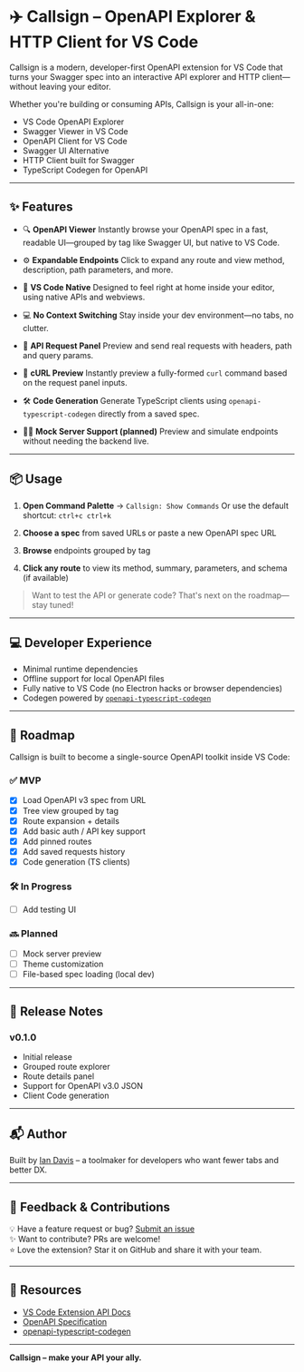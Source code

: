 # ✈️ Callsign – OpenAPI Explorer & HTTP Client for VS Code

Callsign is a modern, developer-first OpenAPI extension for VS Code that turns your Swagger spec into an interactive API explorer and HTTP client—without leaving your editor.

Whether you're building or consuming APIs, Callsign is your all-in-one:

-   VS Code OpenAPI Explorer
-   Swagger Viewer in VS Code
-   OpenAPI Client for VS Code
-   Swagger UI Alternative
-   HTTP Client built for Swagger
-   TypeScript Codegen for OpenAPI

---

## ✨ Features

-   🔍 **OpenAPI Viewer**
    Instantly browse your OpenAPI spec in a fast, readable UI—grouped by tag like Swagger UI, but native to VS Code.

-   ⚙️ **Expandable Endpoints**
    Click to expand any route and view method, description, path parameters, and more.

-   🧩 **VS Code Native**
    Designed to feel right at home inside your editor, using native APIs and webviews.

-   💻 **No Context Switching**
    Stay inside your dev environment—no tabs, no clutter.

-   🧪 **API Request Panel**
    Preview and send real requests with headers, path and query params.

-   👀 **cURL Preview**
    Instantly preview a fully-formed `curl` command based on the request panel inputs.

-   🛠️ **Code Generation**
    Generate TypeScript clients using `openapi-typescript-codegen` directly from a saved spec.

-   🧑‍🍳 **Mock Server Support (planned)**
    Preview and simulate endpoints without needing the backend live.

---

## 📦 Usage

1. **Open Command Palette** → `Callsign: Show Commands`
   Or use the default shortcut: `ctrl+c ctrl+k`

2. **Choose a spec** from saved URLs or paste a new OpenAPI spec URL

3. **Browse** endpoints grouped by tag

4. **Click any route** to view its method, summary, parameters, and schema (if available)

> Want to test the API or generate code? That's next on the roadmap—stay tuned!

---

## 💻 Developer Experience

-   Minimal runtime dependencies
-   Offline support for local OpenAPI files
-   Fully native to VS Code (no Electron hacks or browser dependencies)
-   Codegen powered by [`openapi-typescript-codegen`](https://github.com/ferdikoomen/openapi-typescript-codegen)

---

## 🧠 Roadmap

Callsign is built to become a single-source OpenAPI toolkit inside VS Code:

### ✅ MVP

-   [x] Load OpenAPI v3 spec from URL
-   [x] Tree view grouped by tag
-   [x] Route expansion + details
-   [x] Add basic auth / API key support
-   [x] Add pinned routes
-   [x] Add saved requests history
-   [x] Code generation (TS clients)

### 🛠️ In Progress

-   [ ] Add testing UI

### 🔜 Planned

-   [ ] Mock server preview
-   [ ] Theme customization
-   [ ] File-based spec loading (local dev)

---

## 📓 Release Notes

### v0.1.0

-   Initial release
-   Grouped route explorer
-   Route details panel
-   Support for OpenAPI v3.0 JSON
-   Client Code generation

---

## 📬 Author

Built by [Ian Davis](https://iandavis.dev) – a toolmaker for developers who want fewer tabs and better DX.

---

## 🙌 Feedback & Contributions

💡 Have a feature request or bug? [Submit an issue](https://github.com/davis-ian/vscode-callsign/issues)<br>
✨ Want to contribute? PRs are welcome!<br>
⭐ Love the extension? Star it on GitHub and share it with your team.

---

## 🔗 Resources

-   [VS Code Extension API Docs](https://code.visualstudio.com/api)
-   [OpenAPI Specification](https://swagger.io/specification/)
-   [openapi-typescript-codegen](https://github.com/ferdikoomen/openapi-typescript-codegen)

---

**Callsign – make your API your ally.**

